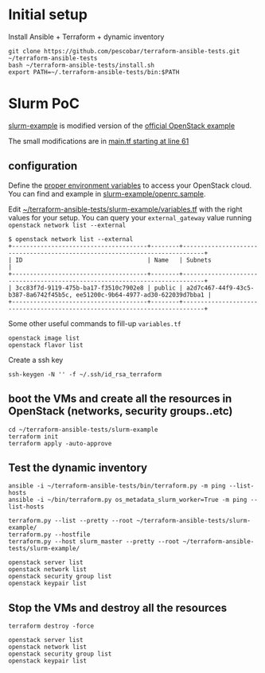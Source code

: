 # Initial setup

Install Ansible + Terraform + dynamic inventory

```
git clone https://github.com/pescobar/terraform-ansible-tests.git ~/terraform-ansible-tests
bash ~/terraform-ansible-tests/install.sh
export PATH=~/.terraform-ansible-tests/bin:$PATH
```

# Slurm PoC

[slurm-example](slurm-example) is modified version of the [official OpenStack example](https://github.com/terraform-providers/terraform-provider-openstack/tree/master/examples/app-with-networking)

The small modifications are in [main.tf starting at line 61](slurm-example/main.tf#L61)


## configuration

Define the [proper environment variables](https://docs.openstack.org/zh_CN/user-guide/common/cli-set-environment-variables-using-openstack-rc.html) to access your OpenStack cloud. You can find and example in [slurm-example/openrc.sample](slurm-example/openrc.sample). 

Edit [~/terraform-ansible-tests/slurm-example/variables.tf](slurm-example/variables.tf) with the right values for your setup. You can
query your `external_gateway` value running `openstack network list --external`

```
$ openstack network list --external
+--------------------------------------+--------+----------------------------------------------------------------------------+
| ID                                   | Name   | Subnets                                                                    |
+--------------------------------------+--------+----------------------------------------------------------------------------+
| 3cc83f7d-9119-475b-ba17-f3510c7902e8 | public | a2d7c467-44f9-43c5-b387-8a6742f45b5c, ee51200c-9b64-4977-ad30-622039d7bba1 |
+--------------------------------------+--------+----------------------------------------------------------------------------+
```

Some other useful commands to fill-up `variables.tf`

```
openstack image list
openstack flavor list
```

Create a ssh key

```
ssh-keygen -N '' -f ~/.ssh/id_rsa_terraform
```


## boot the VMs and create all the resources in OpenStack (networks, security groups..etc)

```
cd ~/terraform-ansible-tests/slurm-example
terraform init
terraform apply -auto-approve
```

## Test the dynamic inventory

```
ansible -i ~/terraform-ansible-tests/bin/terraform.py -m ping --list-hosts
ansible -i ~/bin/terraform.py os_metadata_slurm_worker=True -m ping --list-hosts

terraform.py --list --pretty --root ~/terraform-ansible-tests/slurm-example/
terraform.py --hostfile
terraform.py --host slurm_master --pretty --root ~/terraform-ansible-tests/slurm-example/

openstack server list
openstack network list
openstack security group list
openstack keypair list

```

## Stop the VMs and destroy all the resources
```
terraform destroy -force

openstack server list
openstack network list
openstack security group list
openstack keypair list
```

